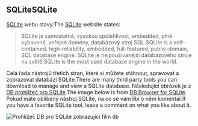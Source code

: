 ## <a name="sqlite"></a><span data-ttu-id="2f9fb-101">SQLite</span><span class="sxs-lookup"><span data-stu-id="2f9fb-101">SQLite</span></span>

<span data-ttu-id="2f9fb-102">[SQLite](https://www.sqlite.org/) webu stavy:</span><span class="sxs-lookup"><span data-stu-id="2f9fb-102">The [SQLite](https://www.sqlite.org/) website states:</span></span>

> <span data-ttu-id="2f9fb-103">SQLite je samostatná, vysokou spolehlivost, embedded, plně vybavené, veřejné domény, databázový stroj SQL.</span><span class="sxs-lookup"><span data-stu-id="2f9fb-103">SQLite is a self-contained, high-reliability, embedded, full-featured, public-domain, SQL database engine.</span></span> <span data-ttu-id="2f9fb-104">SQLite je nejpoužívanější databázového stroje na světě.</span><span class="sxs-lookup"><span data-stu-id="2f9fb-104">SQLite is the most used database engine in the world.</span></span>

<span data-ttu-id="2f9fb-105">Celá řada nástrojů třetích stran, které si můžete stáhnout, spravovat a zobrazovat databázi SQLite.</span><span class="sxs-lookup"><span data-stu-id="2f9fb-105">There are many third party tools you can download to manage and view a SQLite database.</span></span> <span data-ttu-id="2f9fb-106">Následující obrázek je z [DB prohlížeč pro SQLite](https://sqlitebrowser.org/).</span><span class="sxs-lookup"><span data-stu-id="2f9fb-106">The image below is from [DB Browser for SQLite](https://sqlitebrowser.org/).</span></span> <span data-ttu-id="2f9fb-107">Pokud máte oblíbený nástroj SQLite, na co se vám líbí o něm komentář.</span><span class="sxs-lookup"><span data-stu-id="2f9fb-107">If you have a favorite SQLite tool, leave a comment on what you like about it.</span></span>

![Prohlížeč DB pro SQLite zobrazující film db](~/tutorials/first-mvc-app-xplat/working-with-sql/_static/dbb.png)
